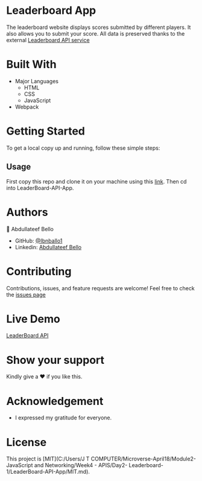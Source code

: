 # Leaderboard App
The leaderboard website displays scores submitted by different players. It also allows you to submit your score. All data is preserved thanks to the external [Leaderboard API service](https://www.notion.so/microverse/Leaderboard-API-service-24c0c3c116974ac49488d4eb0267ade3)

# Built With
* Major Languages
    - HTML
    - CSS
    - JavaScript
* Webpack
# Getting Started
To get a local copy up and running, follow these simple steps:
## Usage
First copy this repo and clone it on your machine using this [link](git@github.com:Ibnballo1/LeaderBoard-API-App.git).
Then cd into LeaderBoard-API-App.

# Authors
:adult: Abdullateef Bello
- GitHub: [@Ibnballo1](https://github.com/Ibnballo1/)
- Linkedin: [Abdullateef Bello](https://www.linkedin.com/in/abdullateef-bello-1b8006228/)

# Contributing
Contributions, issues, and feature requests are welcome!
Feel free to check the [issues page](https://github.com/Ibnballo1/LeaderBoard-API-App/issues)

# Live Demo
[LeaderBoard API](https://ubiquitous-cendol-e9f412.netlify.app/)

# Show your support
Kindly give a :hearts: if you like this.

# Acknowledgement
- I expressed my gratitude for everyone.

# License
This project is [MIT](C:/Users/J T COMPUTER/Microverse-April18/Module2- JavaScript and Networking/Week4 - APIS/Day2- Leaderboard-1/LeaderBoard-API-App/MIT.md).